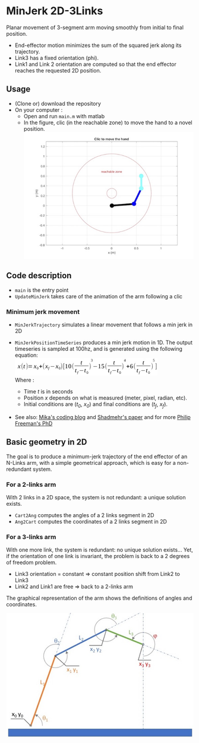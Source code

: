 # MinJerk 2D-3Links
Planar movement of 3-segment arm moving smoothly from initial to final position.  

* End-effector motion minimizes the sum of the squared jerk along its trajectory. 
* Link3 has a fixed orientation (phi). 
* Link1 and Link 2 orientation are computed so that the end effector reaches the requested
  2D position.

## Usage
* (Clone or) download the repository 
* On your computer : 
	* Open and run `main.m` with matlab 
	* In the figure, clic (in the reachable zone) to move the hand to a novel position.  
![Figure](DOC/Figure.jpg)

## Code description 
* `main` is the entry point
* `UpdateMinJerk` takes care of the animation of the arm following a clic

### Minimum jerk movement 
* `MinJerkTrajectory` simulates a linear movement that follows a min jerk in 2D
* `MinJerkPositionTimeSeries` produces a min jerk motion in 1D. The output timeseries is sampled at 100hz, and is generated using the following equation:  
![MinJerkEquation](DOC/MinJerkEquation.jpg)  
Where :  
	* Time *t* is in seconds 
	* Position *x* depends on what is measured (meter, pixel, radian, etc).  
	* Initial conditions are (*t<sub>0</sub>*, *x<sub>0</sub>*) and final conditions are (*t<sub>f</sub>*, *x<sub>f</sub>*).  

* See also: [Mika's coding blog](https://mika-s.github.io/python/control-theory/trajectory-generation/2017/12/06/trajectory-generation-with-a-minimum-jerk-trajectory.html)
and [Shadmehr's paper](http://courses.shadmehrlab.org/Shortcourse/minimumjerk.pdf) and for more [Philip Freeman's PhD](https://openscholarship.wustl.edu/etd/689/)  

## Basic geometry in 2D 
The goal is to produce a minimum-jerk trajectory of the end effector of an N-Links arm, 
with a simple geometrical approach, which is easy for a non-redundant system. 

### For a 2-links arm
With 2 links in a 2D space, the system is not redundant: a unique solution exists. 
* `Cart2Ang` computes the angles of a 2 links segment in 2D
* `Ang2Cart` computes the coordinates of a 2 links segment in 2D
 
### For a 3-links arm
With one more link, the system is redundant: no unique solution exists... 
Yet, if the orientation of one link is invariant, the problem is back to a 2 degrees of 
freedom problem.
* Link3 orientation = constant => constant position shift from Link2 to Link3
* Link2 and Link1 are free => back to a 2-links arm 

The graphical representation of the arm shows the definitions of angles and coordinates.  
    
![Arm3Joints2D](DOC/Arm3Joints2D.jpg)


